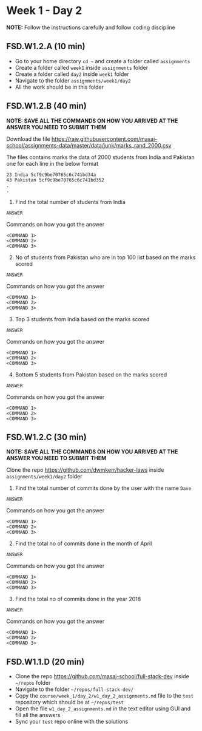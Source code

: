 # Week 1 - Day 2

**NOTE:** Follow the instructions carefully and follow coding discipline

## FSD.W1.2.A (10 min)

- Go to your home directory `cd ~` and create a folder called `assignments`   
- Create a folder called `week1` inside `assignments` folder  
- Create a folder called `day2` inside `week1` folder  
- Navigate to the folder `assignments/week1/day2` 
- All the work should be in this folder

## FSD.W1.2.B (40 min)

**NOTE: SAVE ALL THE COMMANDS ON HOW YOU ARRIVED AT THE ANSWER YOU NEED TO SUBMIT THEM**

Download the file https://raw.githubusercontent.com/masai-school/assignments-data/master/data/junk/marks_rand_2000.csv

The files contains marks the data of 2000 students from India and Pakistan one for each line in the below format

``` 
23 India 5cf9c9be70765c6c741bd34a
43 Pakistan 5cf9c9be70765c6c741bd352
.
.

```
1. Find the total number of students from India

```
ANSWER
```

Commands on how you got the answer

```
<COMMAND 1>
<COMMAND 2>
<COMMAND 3>
```
2. No of students from Pakistan who are in top 100 list based on the marks scored
```
ANSWER
```

Commands on how you got the answer

```
<COMMAND 1>
<COMMAND 2>
<COMMAND 3>
```
3. Top 3 students from India based on the marks scored
```
ANSWER
```

Commands on how you got the answer

```
<COMMAND 1>
<COMMAND 2>
<COMMAND 3>
```
4. Bottom 5 students from Pakistan based on the marks scored
```
ANSWER
```

Commands on how you got the answer

```
<COMMAND 1>
<COMMAND 2>
<COMMAND 3>
```

## FSD.W1.2.C (30 min)

**NOTE: SAVE ALL THE COMMANDS ON HOW YOU ARRIVED AT THE ANSWER YOU NEED TO SUBMIT THEM**

Clone the repo https://github.com/dwmkerr/hacker-laws inside `assignments/week1/day2` folder

1. Find the total number of commits done by the user with the name `Dave`

```
ANSWER
```

Commands on how you got the answer

```
<COMMAND 1>
<COMMAND 2>
<COMMAND 3>
```

2. Find the total no of commits done in the month of April

```
ANSWER
```
Commands on how you got the answer

```
<COMMAND 1>
<COMMAND 2>
<COMMAND 3>
```

3. Find the total no of commits done in the year 2018

```
ANSWER
```
Commands on how you got the answer

```
<COMMAND 1>
<COMMAND 2>
<COMMAND 3>
```

## FSD.W1.1.D (20 min)

- Clone the repo https://github.com/masai-school/full-stack-dev inside `~/repos` folder
- Navigate to the folder `~/repos/full-stack-dev/`
- Copy the `course/week_1/day_2/w1_day_2_assignments.md` file to the `test` repository which should be at `~/repos/test`
- Open the file `w1_day_2_assignments.md` in the text editor using GUI and fill all the answers
- Sync your `test` repo online with the solutions